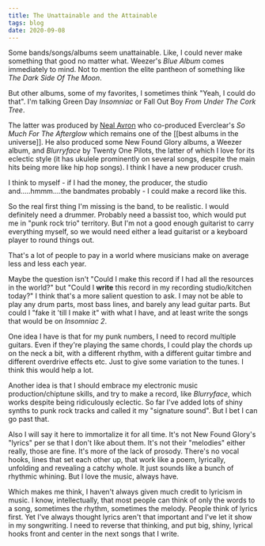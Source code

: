```yaml
---
title: The Unattainable and the Attainable
tags: blog
date: 2020-09-08
---
```


Some bands/songs/albums seem unattainable. Like, I could never make something that good no matter what. Weezer's _Blue Album_ comes immediately to mind. Not to mention the elite pantheon of something like _The Dark Side Of The Moon_.

But other albums, some of my favorites, I sometimes think "Yeah, I could do that". I'm talking Green Day _Insomniac_ or Fall Out Boy _From Under The Cork Tree_.

The latter was produced by [Neal Avron](https://en.wikipedia.org/wiki/Neal_Avron) who co-produced Everclear's _So Much For The Afterglow_ which remains one of the [[best albums in the universe]]. He also produced some New Found Glory albums, a Weezer album, and _Blurryface_ by Twenty One Pilots, the latter of which I love for its eclectic style (it has ukulele prominently on several songs, despite the main hits being more like hip hop songs). I think I have a new producer crush.

I think to myself - if I had the money, the producer, the studio and.....hmmm....the bandmates probably - I could make a record like this.

So the real first thing I'm missing is the band, to be realistic. I would definitely need a drummer. Probably need a bassist too, which would put me in "punk rock trio" territory. But I'm not a good enough guitarist to carry everything myself, so we would need either a lead guitarist or a keyboard player to round things out.

That's a lot of people to pay in a world where musicians make on average less and less each year.

Maybe the question isn't "Could I make this record if I had all the resources in the world?" but "Could I **write** this record in my recording studio/kitchen today?" I think that's a more salient question to ask. I may not be able to play any drum parts, most bass lines, and barely any lead guitar parts. But could I "fake it 'till I make it" with what I have, and at least write the songs that would be on _Insomniac 2_.

One idea I have is that for my punk numbers, I need to record multiple guitars. Even if they're playing the same chords, I could play the chords up on the neck a bit, with a different rhythm, with a different guitar timbre and different overdrive effects etc. Just to give some variation to the tunes. I think this would help a lot.

Another idea is that I should embrace my electronic music production/chiptune skills, and try to make a record, like _Blurryface_, which works despite being ridiculously eclectic. So far I've added lots of shiny synths to punk rock tracks and called it my "signature sound". But I bet I can go past that.

Also I will say it here to immortalize it for all time. It's not New Found Glory's "lyrics" per se that I don't like about them. It's not their "melodies" either really, those are fine. It's more of the lack of prosody. There's no vocal hooks, lines that set each other up, that work like a poem, lyrically, unfolding and revealing a catchy whole. It just sounds like a bunch of rhythmic whining. But I love the music, always have.

Which makes me think, I haven't always given much credit to lyricism in music. I know, intellectually, that most people can think of only the words to a song, sometimes the rhythm, sometimes the melody. People think of lyrics first. Yet I've always thought lyrics aren't that important and I've let it show in my songwriting. I need to reverse that thinking, and put big, shiny, lyrical hooks front and center in the next songs that I write.
